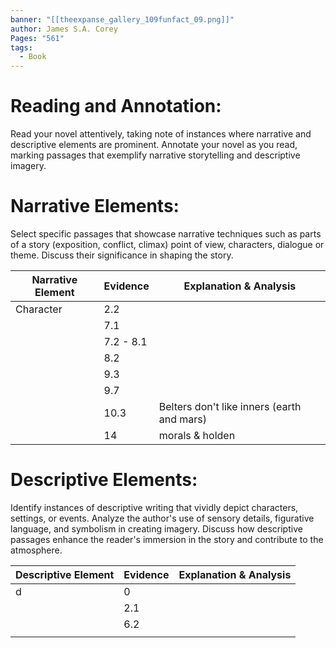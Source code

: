 ```yaml
---
banner: "[[theexpanse_gallery_109funfact_09.png]]"
author: James S.A. Corey
Pages: "561"
tags:
  - Book
---
```


# Reading and Annotation:
Read your novel attentively, taking note of instances where narrative and descriptive elements are prominent. Annotate your novel as you read, marking passages that exemplify narrative storytelling and descriptive imagery.

# Narrative Elements:
Select specific passages that showcase narrative techniques such as parts of a story (exposition, conflict, climax) point of view, characters, dialogue or theme. Discuss their significance in shaping the story.


| Narrative  Element | Evidence  | Explanation & Analysis                     |
| ------------------ | --------- | ------------------------------------------ |
| Character          | 2.2       |                                            |
|                    | 7.1       |                                            |
|                    | 7.2 - 8.1 |                                            |
|                    | 8.2       |                                            |
|                    | 9.3       |                                            |
|                    | 9.7       |                                            |
|                    | 10.3      | Belters don't like inners (earth and mars) |
|                    | 14        | morals & holden                            |

# Descriptive Elements:
Identify instances of descriptive writing that vividly depict characters, settings, or events.
Analyze the author's use of sensory details, figurative language, and symbolism in creating
imagery. Discuss how descriptive passages enhance the reader's immersion in the story and
contribute to the atmosphere.

| Descriptive  Element | Evidence | Explanation & Analysis |
| -------------------- | -------- | ---------------------- |
| d                    | 0        |                        |
|                      | 2.1      |                        |
|                      | 6.2      |                        |
|                      |          |                        |
